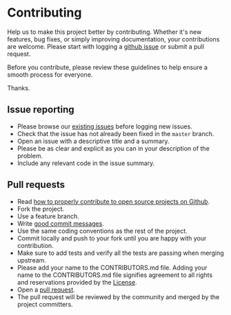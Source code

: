 # Contributing

Help us to make this project better by contributing. Whether it's new features, bug fixes, or simply improving documentation, your contributions are welcome. Please start with logging a [github issue][1] or submit a pull request.

Before you contribute, please review these guidelines to help ensure a smooth process for everyone.

Thanks.

## Issue reporting

* Please browse our [existing issues][1] before logging new issues.
* Check that the issue has not already been fixed in the `master` branch.
* Open an issue with a descriptive title and a summary.
* Please be as clear and explicit as you can in your description of the problem.
* Include any relevant code in the issue summary.

## Pull requests

* Read [how to properly contribute to open source projects on Github][2].
* Fork the project.
* Use a feature branch.
* Write [good commit messages][3].
* Use the same coding conventions as the rest of the project.
* Commit locally and push to your fork until you are happy with your contribution.
* Make sure to add tests and verify all the tests are passing when merging upstream.
* Please add your name to the CONTRIBUTORS.md file. Adding your name to the CONTRIBUTORS.md file signifies agreement to all rights and reservations provided by the [License][4].
* Open a [pull request][5].
* The pull request will be reviewed by the community and merged by the project committers.

[1]: https://github.cerner.com/application-services-development/f-twelve/issues
[2]: http://gun.io/blog/how-to-github-fork-branch-and-pull-request
[3]: https://gist.github.com/robertpainsi/b632364184e70900af4ab688decf6f53
[4]: ./LICENSE.txt
[5]: https://help.github.com/articles/using-pull-requests
